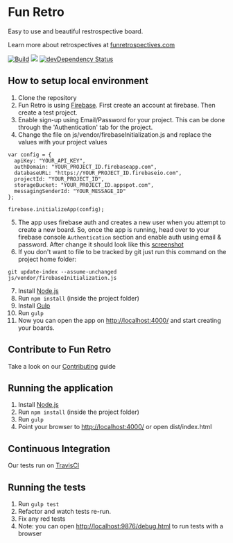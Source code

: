 # Fun Retro
Easy to use and beautiful restrospective board.

Learn more about retrospectives at [funretrospectives.com](http://funretrospectives.com)

[![Build](https://travis-ci.org/hsheshanna/distributed.svg?branch=master)](https://travis-ci.org/hsheshanna/distributed)
<a href="https://codeclimate.com/github/funretro/distributed"><img src="https://codeclimate.com/github/glauberramos/fireideaz/badges/gpa.svg" /></a>&nbsp;[![devDependency Status](https://david-dm.org/funretro/distributed/dev-status.svg)](https://david-dm.org/funretro/distributed#info=devDependencies)

## How to setup local environment

1. Clone the repository
2. Fun Retro is using [Firebase](http://www.firebase.com). First create an account at firebase. Then create a test project.
3. Enable sign-up using Email/Password for your project.  This can be done
   through the 'Authentication' tab for the project.
4. Change the file on js/vendor/firebaseInitialization.js and replace the values with your project values
```
var config = {
  apiKey: "YOUR_API_KEY",
  authDomain: "YOUR_PROJECT_ID.firebaseapp.com",
  databaseURL: "https://YOUR_PROJECT_ID.firebaseio.com",
  projectId: "YOUR_PROJECT_ID",
  storageBucket: "YOUR_PROJECT_ID.appspot.com",
  messagingSenderId: "YOUR_MESSAGE_ID"
};

firebase.initializeApp(config);
```
5. The app uses firebase auth and creates a new user when you attempt to create a new board. So, once the app is running, head over to your firebase console `Authentication` section and enable auth using email & password. After change it should look like this [screenshot](https://drive.google.com/file/d/1u5qzuXeyERstqK0i6zR02uyP8ZdLK8ob/view?usp=sharing)
6. If you don't want to file to be tracked by git just run this command on the project home folder:
```
git update-index --assume-unchanged js/vendor/firebaseInitialization.js
```
7. Install [Node.js](https://nodejs.org/en/)
8. Run ```npm install``` (inside the project folder)
9. Install [Gulp](http://gulpjs.com/)
10. Run ```gulp```
11. Now you can open the app on [http://localhost:4000/](http://localhost:4000/) and start creating your boards.

## Contribute to Fun Retro

Take a look on our [Contributing](https://github.com/funretro/distributed/blob/master/CONTRIBUTING.md) guide

## Running the application

1. Install [Node.js](https://nodejs.org/en/)
2. Run ```npm install``` (inside the project folder)
3. Run ```gulp```
4. Point your browser to [http://localhost:4000/](http://localhost:4000/) or open dist/index.html

## Continuous Integration

Our tests run on [TravisCI](https://travis-ci.org/hsheshanna/distributed)

## Running the tests

1. Run ```gulp test```
2. Refactor and watch tests re-run.
3. Fix any red tests
4. Note: you can open [http://localhost:9876/debug.html](http://localhost:9876/debug.html) to run tests with a browser
